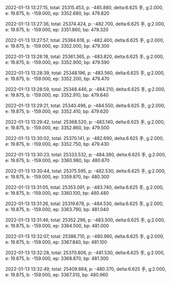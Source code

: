 2022-01-13 13:27:15, total: 25315.453, p: -485.880, delta:6.625 手, g:2.000, e: 19.875, b: -159.000, ep: 3352.680, bp: 479.820

2022-01-13 13:27:36, total: 25374.424, p: -482.700, delta:6.625 手, g:2.000, e: 19.875, b: -159.000, ep: 3351.860, bp: 479.320

2022-01-13 13:27:57, total: 25384.618, p: -482.400, delta:6.625 手, g:2.000, e: 19.875, b: -159.000, ep: 3352.000, bp: 479.300

2022-01-13 13:28:18, total: 25361.365, p: -483.820, delta:6.625 手, g:2.000, e: 19.875, b: -159.000, ep: 3352.900, bp: 479.590

2022-01-13 13:28:39, total: 25348.196, p: -483.560, delta:6.625 手, g:2.000, e: 19.875, b: -159.000, ep: 3352.200, bp: 479.470

2022-01-13 13:28:59, total: 25348.446, p: -484.210, delta:6.625 手, g:2.000, e: 19.875, b: -159.000, ep: 3352.910, bp: 479.640

2022-01-13 13:29:21, total: 25340.496, p: -484.550, delta:6.625 手, g:2.000, e: 19.875, b: -159.000, ep: 3352.410, bp: 479.620

2022-01-13 13:29:42, total: 25368.520, p: -483.140, delta:6.625 手, g:2.000, e: 19.875, b: -159.000, ep: 3352.860, bp: 479.500

2022-01-13 13:30:02, total: 25370.141, p: -482.690, delta:6.625 手, g:2.000, e: 19.875, b: -159.000, ep: 3352.750, bp: 479.430

2022-01-13 13:30:23, total: 25333.532, p: -484.380, delta:6.625 手, g:2.000, e: 19.875, b: -159.000, ep: 3360.980, bp: 480.670

2022-01-13 13:30:44, total: 25375.595, p: -482.530, delta:6.625 手, g:2.000, e: 19.875, b: -159.000, ep: 3359.870, bp: 480.300

2022-01-13 13:31:05, total: 25353.091, p: -483.740, delta:6.625 手, g:2.000, e: 19.875, b: -159.000, ep: 3360.100, bp: 480.480

2022-01-13 13:31:26, total: 25319.678, p: -484.530, delta:6.625 手, g:2.000, e: 19.875, b: -159.000, ep: 3363.790, bp: 481.040

2022-01-13 13:31:46, total: 25352.296, p: -483.500, delta:6.625 手, g:2.000, e: 19.875, b: -159.000, ep: 3364.500, bp: 481.000

2022-01-13 13:32:07, total: 25386.710, p: -480.960, delta:6.625 手, g:2.000, e: 19.875, b: -159.000, ep: 3367.840, bp: 481.100

2022-01-13 13:32:28, total: 25370.806, p: -481.530, delta:6.625 手, g:2.000, e: 19.875, b: -159.000, ep: 3368.870, bp: 481.300

2022-01-13 13:32:49, total: 25409.864, p: -480.370, delta:6.625 手, g:2.000, e: 19.875, b: -159.000, ep: 3367.310, bp: 480.960